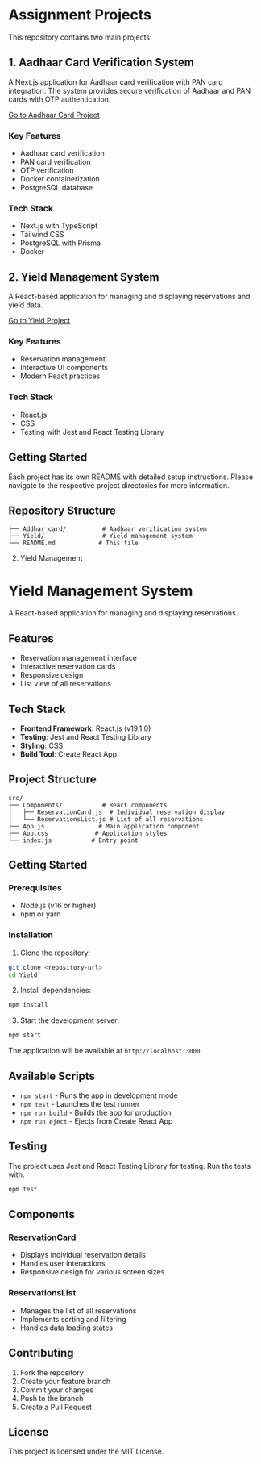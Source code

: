 # Assignment Projects

This repository contains two main projects:

## 1. Aadhaar Card Verification System

A Next.js application for Aadhaar card verification with PAN card integration. The system provides secure verification of Aadhaar and PAN cards with OTP authentication.

[Go to Aadhaar Card Project](./Addhar_card)

### Key Features

- Aadhaar card verification
- PAN card verification
- OTP verification
- Docker containerization
- PostgreSQL database

### Tech Stack

- Next.js with TypeScript
- Tailwind CSS
- PostgreSQL with Prisma
- Docker

## 2. Yield Management System

A React-based application for managing and displaying reservations and yield data.

[Go to Yield Project](./Yield)

### Key Features

- Reservation management
- Interactive UI components
- Modern React practices

### Tech Stack

- React.js
- CSS
- Testing with Jest and React Testing Library

## Getting Started

Each project has its own README with detailed setup instructions. Please navigate to the respective project directories for more information.

## Repository Structure

```
├── Addhar_card/          # Aadhaar verification system
├── Yield/                # Yield management system
└── README.md            # This file
```

2. Yield Management

# Yield Management System

A React-based application for managing and displaying reservations.

## Features

- Reservation management interface
- Interactive reservation cards
- Responsive design
- List view of all reservations

## Tech Stack

- **Frontend Framework**: React.js (v19.1.0)
- **Testing**: Jest and React Testing Library
- **Styling**: CSS
- **Build Tool**: Create React App

## Project Structure

```
src/
├── Components/           # React components
│   ├── ReservationCard.js  # Individual reservation display
│   └── ReservationsList.js # List of all reservations
├── App.js               # Main application component
├── App.css             # Application styles
└── index.js           # Entry point
```

## Getting Started

### Prerequisites

- Node.js (v16 or higher)
- npm or yarn

### Installation

1. Clone the repository:

```bash
git clone <repository-url>
cd Yield
```

2. Install dependencies:

```bash
npm install
```

3. Start the development server:

```bash
npm start
```

The application will be available at `http://localhost:3000`

## Available Scripts

- `npm start` - Runs the app in development mode
- `npm test` - Launches the test runner
- `npm run build` - Builds the app for production
- `npm run eject` - Ejects from Create React App

## Testing

The project uses Jest and React Testing Library for testing. Run the tests with:

```bash
npm test
```

## Components

### ReservationCard

- Displays individual reservation details
- Handles user interactions
- Responsive design for various screen sizes

### ReservationsList

- Manages the list of all reservations
- Implements sorting and filtering
- Handles data loading states

## Contributing

1. Fork the repository
2. Create your feature branch
3. Commit your changes
4. Push to the branch
5. Create a Pull Request

## License

This project is licensed under the MIT License.
